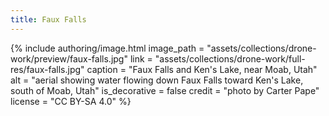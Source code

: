```yaml
---
title: Faux Falls
---
```


{% include authoring/image.html
    image_path = "assets/collections/drone-work/preview/faux-falls.jpg"
    link = "assets/collections/drone-work/full-res/faux-falls.jpg"
    caption = "Faux Falls and Ken's Lake, near Moab, Utah"
    alt = "aerial showing water flowing down Faux Falls toward Ken's Lake, south of Moab, Utah"
    is_decorative = false
    credit = "photo by Carter Pape"
    license = "CC BY-SA 4.0"
%}
